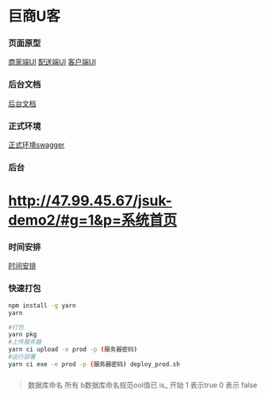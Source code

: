 # 巨商U客

### 页面原型
[商家端UI](https://pro.modao.cc/app/4b9730dcafbba9861f60f8469d6de9dbfa1cec7a#screen=s06cdf9a12c5114bb6951e9)
[配送端UI](https://pro.modao.cc/app/406c907c2b9e719eb8135b501eed043fdb75d87d#screen=s2b6bd5b66cb5e46d556887)
[客户端UI](https://pro.modao.cc/app/b62c84dcd99da3783975a947f8a851212b9a8ebe#screen=s63018c19297b37a10f978f)

### 后台文档
[后台文档](https://shimo.im/sheet/pCRSwqIezSUgzgZr/cQc6n/)

### 正式环境
[正式环境swagger](http://47.99.45.67/api/v1/swagger-ui.html#/)

### 后台
#   http://47.99.45.67/jsuk-demo2/#g=1&p=系统首页

### 时间安排
[时间安排](https://docs.qq.com/sheet/BIvRjE1Otl8A4YzDgC14WVct0H08qE1Bvz6g0)

### 快速打包

```bash
npm install -g yarn
yarn

#打包
yarn pkg
#上传服务器
yarn ci upload -e prod -p (服务器密码)
#运行部署
yarn ci exe -e prod -p (服务器密码) deploy_prod.sh

```

###


> 数据库命名 所有 b数据库命名规范ool值已 is_ 开始 1 表示true 0 表示 false
